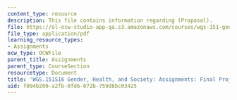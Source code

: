 ```yaml
---
content_type: resource
description: This file contains information regarding (Proposal).
file: https://ol-ocw-studio-app-qa.s3.amazonaws.com/courses/wgs-151-gender-health-and-society-spring-2016/f094b200a2fb0fd6072b759d8bc03425_MITWGS_151S16_CohrtPropsal.pdf
file_type: application/pdf
learning_resource_types:
- Assignments
ocw_type: OCWFile
parent_title: Assignments
parent_type: CourseSection
resourcetype: Document
title: 'WGS.151S16 Gender, Health, and Society: Assignments: Final Project2Proposal'
uid: f094b200-a2fb-0fd6-072b-759d8bc03425
---
```

